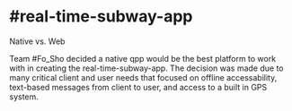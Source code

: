 #real-time-subway-app
====================

Native vs. Web

Team #Fo_Sho decided a native qpp would be the best platform to work with in creating the real-time-subway-app. The decision was made due to many critical client and user needs that focused on offline accessability, text-based messages from client to user, and access to a built in GPS system.
